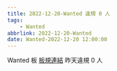 ```yaml
---
title: 2022-12-20-Wanted 違規 0 人
tags:
    - Wanted
abbrlink: 2022-12-20-Wanted
date: Wanted-2022-12-20 12:00:00
---
```

Wanted 板 [板規連結](https://www.ptt.cc/bbs/Wanted/M.1608829773.A.D3B.html)
昨天違規 0 人
